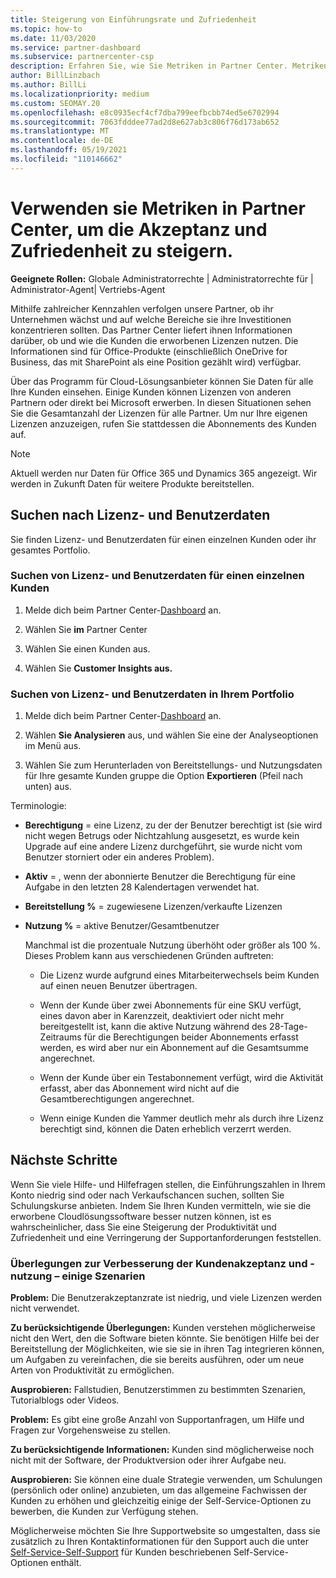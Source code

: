 ```yaml
---
title: Steigerung von Einführungsrate und Zufriedenheit
ms.topic: how-to
ms.date: 11/03/2020
ms.service: partner-dashboard
ms.subservice: partnercenter-csp
description: Erfahren Sie, wie Sie Metriken in Partner Center. Metriken können zeigen, ob Ihr Unternehmen wächst, wie Kunden ihre Lizenzen nutzen und wo Sie sich auf die Investitionen konzentrieren können.
author: BillLinzbach
ms.author: BillLi
ms.localizationpriority: medium
ms.custom: SEOMAY.20
ms.openlocfilehash: e8c0935ecf4cf7dba799eefbcbb74ed5e6702994
ms.sourcegitcommit: 7063fdddee77ad2d8e627ab3c806f76d173ab652
ms.translationtype: MT
ms.contentlocale: de-DE
ms.lasthandoff: 05/19/2021
ms.locfileid: "110146662"
---
```

# <a name="use-metrics-in-partner-center-to-increase-adoption-and-satisfaction"></a>Verwenden sie Metriken in Partner Center, um die Akzeptanz und Zufriedenheit zu steigern.

**Geeignete Rollen:** Globale Administratorrechte | Administratorrechte für | Administrator-Agent| Vertriebs-Agent

Mithilfe zahlreicher Kennzahlen verfolgen unsere Partner, ob ihr Unternehmen wächst und auf welche Bereiche sie ihre Investitionen konzentrieren sollten. Das Partner Center liefert ihnen Informationen darüber, ob und wie die Kunden die erworbenen Lizenzen nutzen. Die Informationen sind für Office-Produkte (einschließlich OneDrive for Business, das mit SharePoint als eine Position gezählt wird) verfügbar.

Über das Programm für Cloud-Lösungsanbieter können Sie Daten für alle Ihre Kunden einsehen. Einige Kunden können Lizenzen von anderen Partnern oder direkt bei Microsoft erwerben. In diesen Situationen sehen Sie die Gesamtanzahl der Lizenzen für alle Partner. Um nur Ihre eigenen Lizenzen anzuzeigen, rufen Sie stattdessen die Abonnements des Kunden auf.

> [!NOTE]  
> Aktuell werden nur Daten für Office 365 und Dynamics 365 angezeigt. Wir werden in Zukunft Daten für weitere Produkte bereitstellen.

## <a name="find-license-and-user-data"></a>Suchen nach Lizenz- und Benutzerdaten

Sie finden Lizenz- und Benutzerdaten für einen einzelnen Kunden oder ihr gesamtes Portfolio.

### <a name="find-license-and-user-data-for-a-single-customer"></a>Suchen von Lizenz- und Benutzerdaten für einen einzelnen Kunden

1. Melde dich beim Partner Center-[Dashboard](https://partner.microsoft.com/dashboard) an.

2. Wählen Sie  **im** Partner Center

3. Wählen Sie einen Kunden aus.

4. Wählen Sie **Customer Insights aus.**

### <a name="find-license-and-user-data-across-your-portfolio"></a>Suchen von Lizenz- und Benutzerdaten in Ihrem Portfolio

1. Melde dich beim Partner Center-[Dashboard](https://partner.microsoft.com/dashboard) an.

2. Wählen **Sie Analysieren** aus, und wählen Sie eine der Analyseoptionen im Menü aus.

3. Wählen Sie zum Herunterladen von Bereitstellungs- und Nutzungsdaten für Ihre gesamte Kunden gruppe die Option **Exportieren** (Pfeil nach unten) aus.

Terminologie:

- **Berechtigung** = eine Lizenz, zu der der Benutzer berechtigt ist (sie wird nicht wegen Betrugs oder Nichtzahlung ausgesetzt, es wurde kein Upgrade auf eine andere Lizenz durchgeführt, sie wurde nicht vom Benutzer storniert oder ein anderes Problem).

- **Aktiv** = , wenn der abonnierte Benutzer die Berechtigung für eine Aufgabe in den letzten 28 Kalendertagen verwendet hat.

- **Bereitstellung %** = zugewiesene Lizenzen/verkaufte Lizenzen

- **Nutzung %** = aktive Benutzer/Gesamtbenutzer

   Manchmal ist die prozentuale Nutzung überhöht oder größer als 100 %. Dieses Problem kann aus verschiedenen Gründen auftreten:

  - Die Lizenz wurde aufgrund eines Mitarbeiterwechsels beim Kunden auf einen neuen Benutzer übertragen.

  - Wenn der Kunde über zwei Abonnements für eine SKU verfügt, eines davon aber in Karenzzeit, deaktiviert oder nicht mehr bereitgestellt ist, kann die aktive Nutzung während des 28-Tage-Zeitraums für die Berechtigungen beider Abonnements erfasst werden, es wird aber nur ein Abonnement auf die Gesamtsumme angerechnet.

  - Wenn der Kunde über ein Testabonnement verfügt, wird die Aktivität erfasst, aber das Abonnement wird nicht auf die Gesamtberechtigungen angerechnet.

  - Wenn einige Kunden die Yammer deutlich mehr als durch ihre Lizenz berechtigt sind, können die Daten erheblich verzerrt werden.

## <a name="next-steps"></a>Nächste Schritte

Wenn Sie viele Hilfe- und Hilfefragen stellen, die Einführungszahlen in Ihrem Konto niedrig sind oder nach Verkaufschancen suchen, sollten Sie Schulungskurse anbieten. Indem Sie Ihren Kunden vermitteln, wie sie die erworbene Cloudlösungssoftware besser nutzen können, ist es wahrscheinlicher, dass Sie eine Steigerung der Produktivität und Zufriedenheit und eine Verringerung der Supportanforderungen feststellen.

### <a name="considering-how-to-improve-customer-adoption-and-usage---a-couple-scenarios"></a>Überlegungen zur Verbesserung der Kundenakzeptanz und -nutzung – einige Szenarien

**Problem:** Die Benutzerakzeptanzrate ist niedrig, und viele Lizenzen werden nicht verwendet.

**Zu berücksichtigende Überlegungen:** Kunden verstehen möglicherweise nicht den Wert, den die Software bieten könnte. Sie benötigen Hilfe bei der Bereitstellung der Möglichkeiten, wie sie sie in ihren Tag integrieren können, um Aufgaben zu vereinfachen, die sie bereits ausführen, oder um neue Arten von Produktivität zu ermöglichen.

**Ausprobieren:** Fallstudien, Benutzerstimmen zu bestimmten Szenarien, Tutorialblogs oder Videos.

**Problem:** Es gibt eine große Anzahl von Supportanfragen, um Hilfe und Fragen zur Vorgehensweise zu stellen.

**Zu berücksichtigende Informationen:** Kunden sind möglicherweise noch nicht mit der Software, der Produktversion oder ihrer Aufgabe neu.

**Ausprobieren:** Sie können eine duale Strategie verwenden, um Schulungen (persönlich oder online) anzubieten, um das allgemeine Fachwissen der Kunden zu erhöhen und gleichzeitig einige der Self-Service-Optionen zu bewerben, die Kunden zur Verfügung stehen.

Möglicherweise möchten Sie Ihre Supportwebsite so umgestalten, dass sie zusätzlich zu Ihren Kontaktinformationen für den Support auch die unter [Self-Service-Self-Support](customer-self-support.md) für Kunden beschriebenen Self-Service-Optionen enthält.

